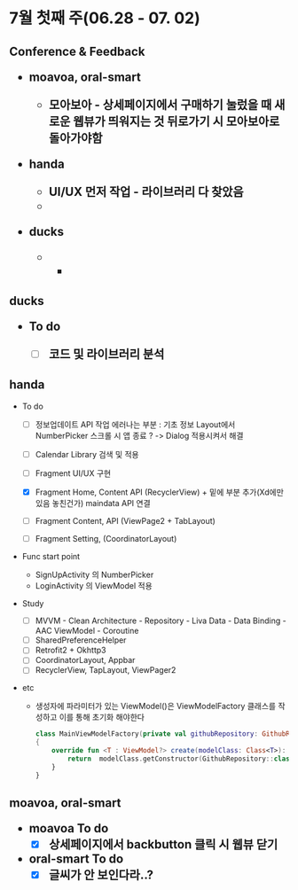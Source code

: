 <h1>7월 첫째 주(06.28 - 07. 02)





<h2>Conference & Feedback

- moavoa, oral-smart
  - 모아보아 - 상세페이지에서 구매하기 눌렀을 때 새로운 웹뷰가 띄워지는 것 뒤로가기 시 모아보아로 돌아가야함



- handa
  - UI/UX 먼저 작업 - 라이브러리 다 찾았음
  - 



- ducks
  - -











<h2>ducks

- To do
  - [ ] 코드 및 라이브러리 분석





<h2>handa</h2>

- To do
  - [ ] 정보업데이트 API 작업
    에러나는 부분 : 기초 정보 Layout에서 NumberPicker 스크롤 시 앱 종료 ?
    -> Dialog 적용시켜서 해결
  - [ ] Calendar Library 검색 및 적용
  - [ ] Fragment UI/UX 구현
  - [x] Fragment Home, Content API (RecyclerView) + 밑에 부분 추가(Xd에만 있음 놓친건가)
    maindata API 연결
  - [ ] Fragment Content, API (ViewPage2 + TabLayout)
  - [ ] Fragment Setting, (CoordinatorLayout)



- Func start point
  - SignUpActivity 의 NumberPicker
  - LoginActivity 의 ViewModel 적용



- Study

  - [ ] MVVM - Clean Architecture - Repository - Liva Data - Data Binding - AAC ViewModel -
    Coroutine
  - [ ] SharedPreferenceHelper
  - [ ] Retrofit2 + Okhttp3
  - [ ] CoordinatorLayout, Appbar
  - [ ] RecyclerView, TapLayout, ViewPager2

- etc

  - 생성자에 파라미터가 있는 ViewModel()은 ViewModelFactory 클래스를 작성하고 이를 통해 초기화 해야한다

    ```kotlin
    class MainViewModelFactory(private val githubRepository: GithubRepository) : ViewModelProvider.Factory 
    {
        override fun <T : ViewModel?> create(modelClass: Class<T>): T {
            return  modelClass.getConstructor(GithubRepository::class.java).newInstance(githubRepository) 
        }
    }
    ```

    



<h2>moavoa, oral-smart

- moavoa To do
  - [x] 상세페이지에서 backbutton 클릭 시 웹뷰 닫기
- oral-smart To do
  - [x] 글씨가 안 보인다라..?